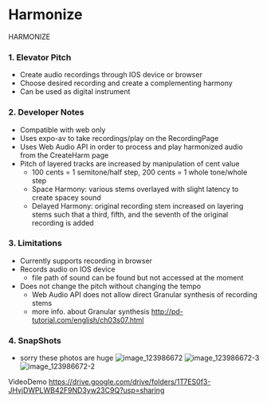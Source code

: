 # Harmonize

HARMONIZE

### 1. Elevator Pitch
- Create audio recordings through IOS device or browser
- Choose desired recording and create a complementing harmony
- Can be used as digital instrument

### 2. Developer Notes

- Compatible with web only
- Uses expo-av to take recordings/play on the RecordingPage
- Uses Web Audio API in order to process and play harmonized audio from the CreateHarm page
- Pitch of layered tracks are increased by manipulation of cent value
  - 100 cents = 1 semitone/half step, 200 cents = 1 whole tone/whole step
  - Space Harmony: various stems overlayed with slight latency to create spacey sound
  - Delayed Harmony: original recording stem increased on layering stems such that a third, fifth, and the seventh of the original recording is added

### 3. Limitations

- Currently supports recording in browser
- Records audio on IOS device
  - file path of sound can be found but not accessed at the moment
- Does not change the pitch without changing the tempo
  - Web Audio API does not allow direct Granular synthesis of recording stems
  - more info. about Granular synthesis http://pd-tutorial.com/english/ch03s07.html

### 4. SnapShots
- sorry these photos are huge
![image_123986672](https://user-images.githubusercontent.com/50627842/144575092-d4dcf5d1-3a5c-4131-b6eb-3bc6723c89ce.JPG)
![image_123986672-3](https://user-images.githubusercontent.com/50627842/144575091-e668f236-cb3b-40b6-8c7e-a76e33a18194.JPG)
![image_123986672-2](https://user-images.githubusercontent.com/50627842/144575090-c2b6cade-c68d-4a88-ac42-e7de131673d6.JPG)

VideoDemo
https://drive.google.com/drive/folders/1T7ES0f3-JHvjDWPLWB42F9ND3yw23C9Q?usp=sharing

